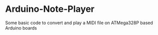 # Arduino-Note-Player
 Some basic code to convert and play a MIDI file on ATMega328P based Arduino boards

